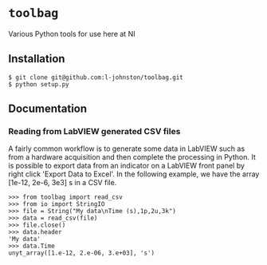 # `toolbag`
Various Python tools for use here at NI

## Installation

    $ git clone git@github.com:l-johnston/toolbag.git
    $ python setup.py

## Documentation
### Reading from LabVIEW generated CSV files
A fairly common workflow is to generate some data in LabVIEW such as from
a hardware acquisition and then complete the processing in Python. It is possible to
export data from an indicator on a LabVIEW front panel by right click 'Export Data to
Excel'. In the following example, we have the array [1e-12, 2e-6, 3e3] s in a CSV file.

    >>> from toolbag import read_csv
    >>> from io import StringIO
    >>> file = String("My data\nTime (s),1p,2u,3k")
    >>> data = read_csv(file)
    >>> file.close()
    >>> data.header
    'My data'
    >>> data.Time
    unyt_array([1.e-12, 2.e-06, 3.e+03], 's')
